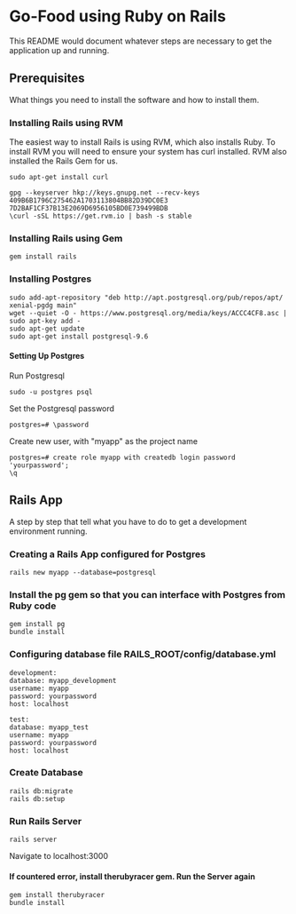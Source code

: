 # Go-Food using Ruby on Rails

This README would document whatever steps are necessary to get the application up and running.

## Prerequisites

What things you need to install the software and how to install them.

### Installing Rails using RVM

The easiest way to install Rails is using RVM, which also installs Ruby. To install RVM you will need to ensure your system has curl installed. RVM also installed the Rails Gem for us.

```
sudo apt-get install curl
```

```
gpg --keyserver hkp://keys.gnupg.net --recv-keys 409B6B1796C275462A1703113804BB82D39DC0E3 7D2BAF1CF37B13E2069D6956105BD0E739499BDB
\curl -sSL https://get.rvm.io | bash -s stable
```

### Installing Rails using Gem

```
gem install rails
```

### Installing Postgres

```
sudo add-apt-repository "deb http://apt.postgresql.org/pub/repos/apt/ xenial-pgdg main"
wget --quiet -O - https://www.postgresql.org/media/keys/ACCC4CF8.asc | sudo apt-key add -
sudo apt-get update
sudo apt-get install postgresql-9.6
```

#### Setting Up Postgres

Run Postgresql

```
sudo -u postgres psql
```

Set the Postgresql password

```
postgres=# \password
```

Create new user, with "myapp" as the project name

```
postgres=# create role myapp with createdb login password 'yourpassword';
\q
```

## Rails App

A step by step that tell what you have to do to get a development environment running.

### Creating a Rails App configured for Postgres

```
rails new myapp --database=postgresql
```

### Install the pg gem so that you can interface with Postgres from Ruby code

```
gem install pg
bundle install
```

### Configuring database file RAILS_ROOT/config/database.yml

```
development:
database: myapp_development
username: myapp
password: yourpassword
host: localhost

test:
database: myapp_test
username: myapp
password: yourpassword
host: localhost
```

### Create Database

```
rails db:migrate
rails db:setup
```

### Run Rails Server

```
rails server
```

Navigate to localhost:3000

#### If countered error, install therubyracer gem. Run the Server again

```
gem install therubyracer
bundle install
```
